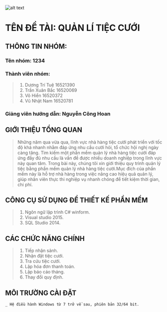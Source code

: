 
![alt text](https://www.uit.edu.vn/sites/vi/files/banner.png)
   # TÊN ĐỀ TÀI: QUẢN LÍ TIỆC CƯỚI 
## THÔNG TIN NHÓM:
   ### Tên nhóm: 1234
   ### Thành viên nhóm:
  > 1. Dương Trí Tuệ 16521390
  > 2. Trần Xuân Bắc 16520069
  > 3. Võ Hiển  16520372
  > 4. Vũ Nhật Nam 16520781
   ### Giảng viên hướng dẫn: Nguyễn Công Hoan
 
 ## GIỚI THIỆU TỔNG QUAN
 > Những năm qua vừa qua, lĩnh vực nhà hàng tiệc cưới phát triển với tốc độ khá nhanh nhằm đáp ứng nhu cầu cưới hỏi,
  tổ chức hội nghị ngày càng tăng. Tìm kiếm một phần mềm quản lý nhà hàng tiệc cưới đáp ứng đầy đủ nhu cầu là vấn
  đề được nhiều doanh nghiệp trong lĩnh vực này quan tâm.
  > Trong bài này, chúng tôi xin giới thiệu quy trình quản lý tiệc bằng phần mềm quản lý nhà hàng tiệc cưới.Mục đích 
  của phần mềm này là hỗ trợ nhà hàng trong việc nâng cao hiệu quả quản lý, giúp nhân viên thực thi nghiệp vụ nhanh 
  chóng để tiết kiệm thời gian, chi phí.
  
 ## CÔNG CỤ SỬ DỤNG ĐỂ THIẾT KẾ PHẦN MỀM
   > 1. Ngôn ngữ lập trình C# winform.
   > 2. Visual studio 2015.
   > 3. SQL Studio 2014.
   
 ## CÁC CHỨC NĂNG CHÍNH 
   > 1. Tiếp nhận sảnh. 
   > 2. Nhận đặt tiệc cưới.
   > 3. Tra cứu tiệc cưới.
   > 4. Lập hóa đơn thanh toán.
   > 5. Lập báo cáo tháng.
   > 6. Thay đổi quy định.
 ## MÔI TRƯỜNG CÀI ĐẶT
    _ Hệ điều hành Windows từ 7 trở về sau, phiên bản 32/64 bit. 
